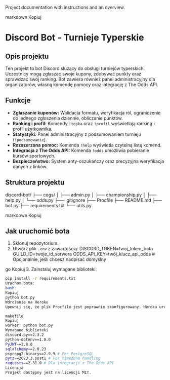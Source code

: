 Project documentation with instructions and an overview.

markdown
Kopiuj
# Discord Bot - Turnieje Typerskie

## Opis projektu
Ten projekt to bot Discord służący do obsługi turniejów typerskich. Uczestnicy mogą zgłaszać swoje kupony, zdobywać punkty oraz sprawdzać swój ranking. Bot zawiera również panel administracyjny dla organizatorów, własną komendę pomocy oraz integrację z The Odds API.

## Funkcje
- **Zgłaszanie kuponów:** Walidacja formatu, weryfikacja ról, ograniczenie do jednego zgłoszenia dziennie, obliczanie punktów.
- **Ranking i profil:** Komendy `!topka` oraz `!profil` wyświetlają ranking i profil użytkownika.
- **Statystyki:** Panel administracyjny z podsumowaniem turnieju (`!podsumowanie`).
- **Rozszerzona pomoc:** Komenda `!help` wyświetla czytelną listę komend.
- **Integracja z The Odds API:** Komenda `!odds` umożliwia pobieranie kursów sportowych.
- **Bezpieczeństwo:** System anty-oszukańczy oraz precyzyjna weryfikacja danych z linków.

## Struktura projektu
discord-bot/ ├── cogs/ │ ├── admin.py │ ├── championship.py │ ├── help.py │ └── odds.py ├── .gitignore ├── Procfile ├── README.md ├── bot.py ├── requirements.txt └── utils.py

markdown
Kopiuj

## Jak uruchomić bota
1. Sklonuj repozytorium.
2. Utwórz plik `.env` z zawartością:
DISCORD_TOKEN=twoj_token_bota GUILD_ID=twoje_id_serwera ODDS_API_KEY=twój_klucz_api_odds # Opcjonalnie, jeśli chcesz nadpisać domyślny

go
Kopiuj
3. Zainstaluj wymagane biblioteki:
```bash
pip install -r requirements.txt
Uruchom bota:
bash
Kopiuj
python bot.py
Wdrożenie na Heroku
Upewnij się, że plik Procfile jest poprawnie skonfigurowany. Heroku uruchomi bota poleceniem:

makefile
Kopiuj
worker: python bot.py
Wymagane biblioteki
discord.py==2.3.2
python-dotenv==1.0.0
PyJWT==2.8.0
sqlalchemy==2.0.23
psycopg2-binary==2.9.9 # For PostgreSQL
pytz==2023.3.post1 # For timezone handling
requests==2.31.0 # Dla integracji z The Odds API
Licencja
Projekt dostępny jest na licencji MIT.
